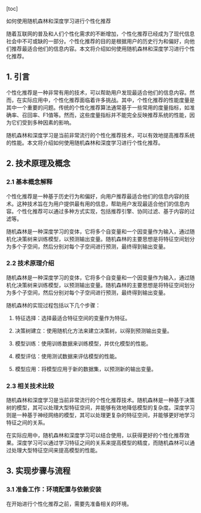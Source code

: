 
[toc]                    
                
                
如何使用随机森林和深度学习进行个性化推荐

随着互联网的普及和人们个性化需求的不断增加，个性化推荐已经成为了现代信息社会中不可或缺的一部分。个性化推荐的目的是根据用户的历史行为和偏好，向他们推荐最适合他们的信息内容。本文将介绍如何使用随机森林和深度学习进行个性化推荐。

## 1. 引言

个性化推荐是一种非常有用的技术，可以帮助用户发现最适合他们的信息内容。然而，在实际应用中，个性化推荐面临着许多挑战。其中，个性化推荐的性能度量是其中一个重要的问题。传统的个性化推荐算法通常基于一些常用的度量指标，如准确率、召回率、F1值等。然而，这些度量指标并不能完全反映推荐系统的性能，因为它们受到多种因素的影响。

随机森林和深度学习是当前非常流行的个性化推荐技术，可以有效地提高推荐系统的性能。本文将介绍如何使用随机森林和深度学习进行个性化推荐。

## 2. 技术原理及概念

### 2.1 基本概念解释

个性化推荐是一种基于历史行为和偏好，向用户推荐最适合他们的信息内容的技术。这种技术旨在为用户提供最有用的信息，帮助用户发现最适合他们的信息内容。个性化推荐可以通过多种方式实现，包括推荐引擎、协同过滤、基于内容的过滤等。

随机森林是一种深度学习的变体，它将多个自变量和一个因变量作为输入，通过随机化决策树来训练模型，以预测输出变量。随机森林的主要思想是将特征空间划分为多个子空间，然后分别对每个子空间进行预测，最终得到输出变量。

### 2.2 技术原理介绍

随机森林是一种深度学习的变体，它将多个自变量和一个因变量作为输入，通过随机化决策树来训练模型，以预测输出变量。随机森林的主要思想是将特征空间划分为多个子空间，然后分别对每个子空间进行预测，最终得到输出变量。

随机森林的实现过程包括以下几个步骤：

1. 特征选择：选择最适合特征空间的变量作为特征。

2. 决策树建立：使用随机化方法来建立决策树，以得到预测输出变量。

3. 模型训练：使用训练数据来训练模型，并优化模型的性能。

4. 模型评估：使用测试数据来评估模型的性能。

5. 模型应用：将模型应用于新的数据集，以预测新的输出变量。

### 2.3 相关技术比较

随机森林和深度学习是当前非常流行的个性化推荐技术。随机森林是一种基于决策树的模型，其可以处理大型特征空间，并能够有效地降低模型的复杂度。深度学习则是一种基于神经网络的模型，其可以处理更复杂的特征空间，并能够更好地学习特征之间的关系。

在实际应用中，随机森林和深度学习可以结合使用，以获得更好的个性化推荐效果。深度学习可以通过学习特征之间的关系来提高模型的精度，而随机森林可以通过处理大型特征空间来提高模型的性能。

## 3. 实现步骤与流程

### 3.1 准备工作：环境配置与依赖安装

在开始进行个性化推荐之前，需要先准备相关的环境。

